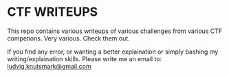 # CTF WRITEUPS

This repo contains various writeups of various challenges from various CTF competions. Very various. Check them out. 

If you find any error, or wanting a better explaination or simply bashing my writing/explaination skills. Please write me an email to: ludvig.knutsmark@gmail.com
